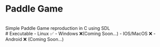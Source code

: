 # Paddle Game
<br>
Simple Paddle Game reproduction in C using SDL
<br>
# Executable
- Linux ✅
- Windows ❌(Coming Soon...)
- IOS/MacOS ❌
- Android ❌ (Coming Soon...)
